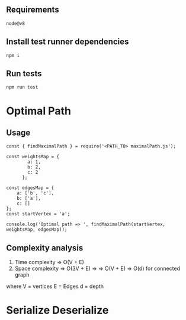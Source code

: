## Requirements

```
node@v8
```

##  Install test runner dependencies
```
npm i
```

## Run tests
```
npm run test
```

# Optimal Path

## Usage
```
const { findMaximalPath } = require('<PATH_TO> maximalPath.js');

const weightsMap = {
        a: 1,
        b: 2,
        c: 2
      };
 
const edgesMap = {
    a: ['b', 'c'],
    b: ['a'],
    c: []
};
const startVertex = 'a';

console.log('Optimal path => ', findMaximalPath(startVertex, weightsMap, edgesMap));

```

## Complexity analysis

1. Time complexity => O(V + E)
2. Space complexity => O(3V + E) => => O(V + E) => O(d) for connected graph

where V = vertices
      E = Edges
      d = depth

# Serialize Deserialize



